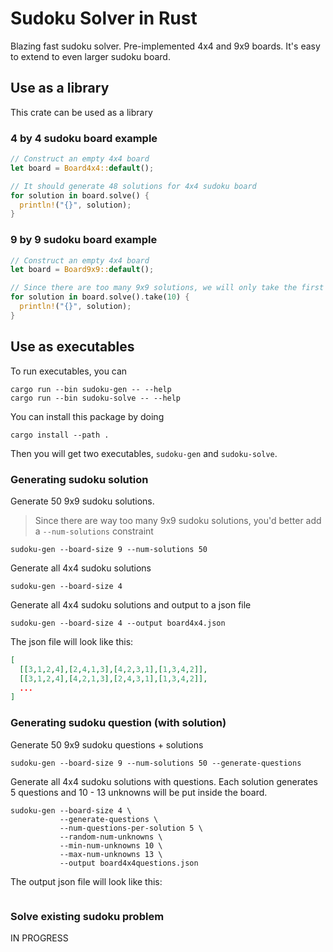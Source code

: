 # Sudoku Solver in Rust

Blazing fast sudoku solver. Pre-implemented 4x4 and 9x9 boards. It's easy to
extend to even larger sudoku board.

## Use as a library

This crate can be used as a library

### 4 by 4 sudoku board example

``` rust
// Construct an empty 4x4 board
let board = Board4x4::default();

// It should generate 48 solutions for 4x4 sudoku board
for solution in board.solve() {
  println!("{}", solution);
}
```

### 9 by 9 sudoku board example

``` rust
// Construct an empty 4x4 board
let board = Board9x9::default();

// Since there are too many 9x9 solutions, we will only take the first 10
for solution in board.solve().take(10) {
  println!("{}", solution);
}
```

## Use as executables

To run executables, you can

```
cargo run --bin sudoku-gen -- --help
cargo run --bin sudoku-solve -- --help
```

You can install this package by doing

```
cargo install --path .
```

Then you will get two executables, `sudoku-gen` and `sudoku-solve`.

### Generating sudoku solution

Generate 50 9x9 sudoku solutions.

> Since there are way too many 9x9 sudoku solutions, you'd better add a
> `--num-solutions` constraint

```
sudoku-gen --board-size 9 --num-solutions 50
```

Generate all 4x4 sudoku solutions

```
sudoku-gen --board-size 4
```

Generate all 4x4 sudoku solutions and output to a json file

```
sudoku-gen --board-size 4 --output board4x4.json
```

The json file will look like this:

``` json
[
  [[3,1,2,4],[2,4,1,3],[4,2,3,1],[1,3,4,2]],
  [[3,1,2,4],[4,2,1,3],[2,4,3,1],[1,3,4,2]],
  ...
]
```

### Generating sudoku question (with solution)

Generate 50 9x9 sudoku questions + solutions

```
sudoku-gen --board-size 9 --num-solutions 50 --generate-questions
```

Generate all 4x4 sudoku solutions with questions. Each solution generates 5
questions and 10 - 13 unknowns will be put inside the board.

```
sudoku-gen --board-size 4 \
           --generate-questions \
           --num-questions-per-solution 5 \
           --random-num-unknowns \
           --min-num-unknowns 10 \
           --max-num-unknowns 13 \
           --output board4x4questions.json
```

The output json file will look like this:

```

```

### Solve existing sudoku problem

IN PROGRESS
